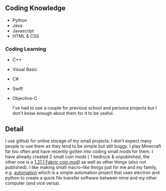 ## Coding Knowledge

- Python
- Java
- Javascript
- HTML & CSS

### Coding Learning

- C++
- Visual Basic
- C#
- Swift
- Objective-C

  I've had to use a couple for previous school and persona projects but I don't know enough about them for it to be useful.

## Detail

I use github for online storage of my small projects. I don't expect many people to use them as they tend to be simple but still buggy.
I play Minecraft far too often and have recently gotten into coding small mods for them. I have already created 2 small coin mods ( 1 bedrock & unpublished, the other one is a [1.21.1 Fabric coin mod](https://github.com/Felix-Galle/coin-mod-1.21.1)) as well as other things (also not published).
I like making small macro-like things just for me and my family, e.g. [automation](https://github.com/Felix-Galle/automation) which is a simple automation project that uses electron and python to create a quick file transfer software between mine and my other computer (and vice versa).
